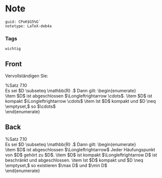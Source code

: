 # Note
```
guid: CPoK$G5%G`
notetype: LaTeX-deb4a
```

### Tags
```
wichtig
```

## Front
Vervollständigen Sie:<div>
</div><div><div>%Satz 7.10 </div><div>
</div>Es sei $D \subseteq \mathbb{R} .$ Dann gilt:
\begin{enumerate}
<div>\item $D$ ist abgeschlossen $\Longleftrightarrow \cdots$.
\item $D$ ist kompakt $\Longleftrightarrow \cdots$
\item Ist $D$ kompakt und $D \neq \emptyset,$ so $\cdots$</div><div>\end{enumerate}</div></div>

## Back
<div>%Satz 7.10 </div><div>
</div>Es sei $D \subseteq \mathbb{R} .$ Dann gilt:
\begin{enumerate}
<div>\item $D$ ist abgeschlossen $\Longleftrightarrow$ Jeder Häufungspunkt von $D$ gehört zu $D$.
\item $D$ ist kompakt $\Longleftrightarrow D$ ist beschränkt und abgeschlossen.
\item Ist $D$ kompakt und $D \neq \emptyset,$ so existieren $\max D$ und $\min D$</div><div>\end{enumerate}
</div>
